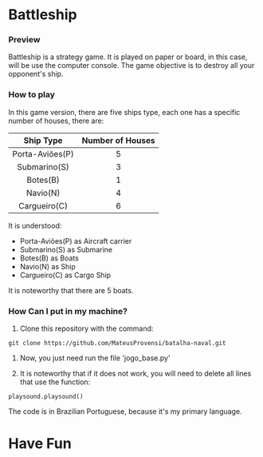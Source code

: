 # Battleship

### Preview

Battleship is a strategy game. It is played on paper or board, in this case, will be use the computer console. The game objective is to destroy all your opponent's ship.

### How to play

In this game version, there are five ships type, each one has a specific number of houses, there are:

| Ship Type  | Number of Houses |
| :-------------: |:-------------:|
| Porta-Aviões(P)      | 5     |
| Submarino(S)      | 3     |
| Botes(B)      | 1     |
| Navio(N)      | 4     |
| Cargueiro(C)      | 6     |

It is understood:

- Porta-Aviões(P) as Aircraft carrier
- Submarino(S) as Submarine
- Botes(B) as Boats
- Navio(N) as Ship
- Cargueiro(C) as Cargo Ship

It is noteworthy that there are 5 boats.

### How Can I put in my machine?

1. Clone this repository with the command:
```
git clone https://github.com/MateusProvensi/batalha-naval.git
```

1. Now, you just need run the file 'jogo_base.py'

1. It is noteworthy that if it does not work, you will need to delete all lines that use the function:
```
playsound.playsound()
```

The code is in Brazilian Portuguese, because it's my primary language.

# Have Fun
